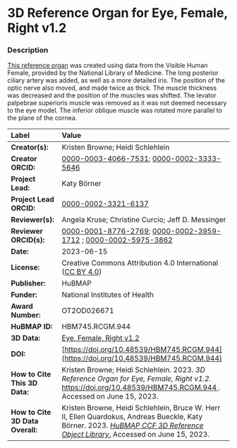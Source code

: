 # 3D Reference Organ for Eye, Female, Right v1.2

### Description
[This reference organ](https://humanatlas.io/3d-reference-library) was created using data from the Visible Human Female, provided by the National Library of Medicine. The long posterior ciliary artery was added, as well as a more detailed iris. The position of the optic nerve also moved, and made twice as thick. The muscle thickness was decreased and the position of the muscles was shifted. The levator palpebrae superioris muscle was removed as it was not deemed necessary to the eye model. The inferior oblique muscle was rotated more parallel to the plane of the cornea.


| Label | Value |
| :------------- |:-------------|
| **Creator(s):** | Kristen Browne; Heidi Schlehlein |
| **Creator ORCID:** | [0000-0003-4066-7531](https://orcid.org/0000-0003-4066-7531); [0000-0002-3333-5646](https://orcid.org/0000-0002-3333-5646)|
| **Project Lead:** | Katy B&ouml;rner |
| **Project Lead ORCID:** | [0000-0002-3321-6137](https://orcid.org/0000-0002-3321-6137) |
| **Reviewer(s):** | Angela Kruse; Christine Curcio; Jeff D. Messinger |
| **Reviewer ORCID(s):** |[0000-0001-8776-2769](https://orcid.org/0000-0001-8776-2769); [0000-0002-3959-1712](https://orcid.org/0000-0002-3959-1712) ; [0000-0002-5975-3862](https://orcid.org/0000-0002-5975-3862)|
| **Date:** | 2023-06-15 |
| **License:** | Creative Commons Attribution 4.0 International ([CC BY 4.0](https://creativecommons.org/licenses/by/4.0/)) |
| **Publisher:** | HuBMAP |
| **Funder:** | National Institutes of Health |
| **Award Number:** | OT2OD026671 |
| **HuBMAP ID:** |HBM745.RCGM.944 |
| **3D Data:** | [Eye, Female, Right v1.2](https://hubmapconsortium.github.io/ccf-releases/v1.4/models/3d-vh-f-eye-l.glb) |
| **DOI:** | [https://doi.org/10.48539/HBM745.RCGM.944](https://doi.org/10.48539/HBM745.RCGM.944) |
| **How to Cite This 3D Data:** | Kristen Browne; Heidi Schlehlein. 2023. *3D Reference Organ for Eye, Female, Right v1.2.* [https://doi.org/10.48539/HBM745.RCGM.944 ](https://doi.org/10.48539/HBM745.RCGM.944). Accessed on June 15, 2023.|
| **How to Cite 3D Data Overall:** | Kristen Browne, Heidi Schlehlein, Bruce W. Herr II, Ellen Quardokus, Andreas Bueckle, Katy B&ouml;rner. 2023. [*HuBMAP CCF 3D Reference Object Library*.](https://humanatlas.io/3d-reference-library) Accessed on June 15, 2023. |
